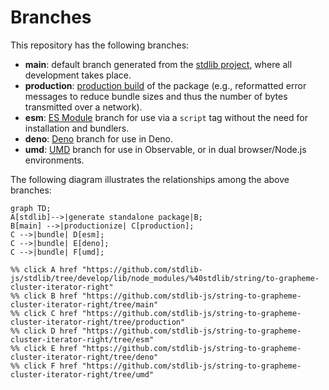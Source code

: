 <!--

@license Apache-2.0

Copyright (c) 2022 The Stdlib Authors.

Licensed under the Apache License, Version 2.0 (the "License");
you may not use this file except in compliance with the License.
You may obtain a copy of the License at

    http://www.apache.org/licenses/LICENSE-2.0

Unless required by applicable law or agreed to in writing, software
distributed under the License is distributed on an "AS IS" BASIS,
WITHOUT WARRANTIES OR CONDITIONS OF ANY KIND, either express or implied.
See the License for the specific language governing permissions and
limitations under the License.

-->

# Branches

This repository has the following branches:

-   **main**: default branch generated from the [stdlib project][stdlib-url], where all development takes place.
-   **production**: [production build][production-url] of the package (e.g., reformatted error messages to reduce bundle sizes and thus the number of bytes transmitted over a network).
-   **esm**: [ES Module][esm-url] branch for use via a `script` tag without the need for installation and bundlers.
-   **deno**: [Deno][deno-url] branch for use in Deno.
-   **umd**: [UMD][umd-url] branch for use in Observable, or in dual browser/Node.js environments.

The following diagram illustrates the relationships among the above branches:

```mermaid
graph TD;
A[stdlib]-->|generate standalone package|B;
B[main] -->|productionize| C[production];
C -->|bundle| D[esm];
C -->|bundle| E[deno];
C -->|bundle| F[umd];

%% click A href "https://github.com/stdlib-js/stdlib/tree/develop/lib/node_modules/%40stdlib/string/to-grapheme-cluster-iterator-right"
%% click B href "https://github.com/stdlib-js/string-to-grapheme-cluster-iterator-right/tree/main"
%% click C href "https://github.com/stdlib-js/string-to-grapheme-cluster-iterator-right/tree/production"
%% click D href "https://github.com/stdlib-js/string-to-grapheme-cluster-iterator-right/tree/esm"
%% click E href "https://github.com/stdlib-js/string-to-grapheme-cluster-iterator-right/tree/deno"
%% click F href "https://github.com/stdlib-js/string-to-grapheme-cluster-iterator-right/tree/umd"
```

[stdlib-url]: https://github.com/stdlib-js/stdlib/tree/develop/lib/node_modules/%40stdlib/string/to-grapheme-cluster-iterator-right
[production-url]: https://github.com/stdlib-js/string-to-grapheme-cluster-iterator-right/tree/production
[deno-url]: https://github.com/stdlib-js/string-to-grapheme-cluster-iterator-right/tree/deno
[umd-url]: https://github.com/stdlib-js/string-to-grapheme-cluster-iterator-right/tree/umd
[esm-url]: https://github.com/stdlib-js/string-to-grapheme-cluster-iterator-right/tree/esm